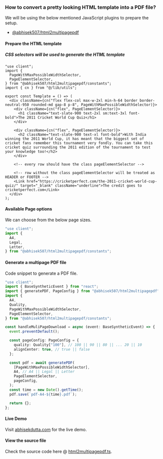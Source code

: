 ### How to convert a pretty looking HTML template into a PDF file?

We will be using the below mentioned JavaScript plugins to prepare the setup.

- [@abhisek507/html2multipagepdf](https://www.npmjs.com/package/@abhisek507/html2multipagepdf)

#### Prepare the HTML template

##### CSS selectors will be used to generate the HTML template

```tsx
"use client";
import {
  PageWithMaxPossibleWidthSelector,
  PageElementSelector,
} from "@abhisek507/html2multipagepdf/constants";
import { cn } from "@/lib/utils";

export const Template = () => (
  <div className={cn("flex flex-col max-w-2xl min-h-64 border border-neutral-950 rounded-md gap-8 p-8", PageWithMaxPossibleWidthSelector)}>
    <div className={cn("flex", PageElementSelector)}>
      <h1 className="text-slate-900 text-2xl sm:text-3xl font-bold">The 2011 Cricket World Cup Quiz</h1>
    </div>

    <div className={cn("flex", PageElementSelector)}>
      <h2 className="text-slate-900 text-xl font-bold">With India winning the 2011 World Cup, it has meant that the biggest set of cricket fans remember this tournament very fondly. You can take this cricket quiz surrounding the 2011 edition of the tournament to test your knowledge too!</h2>
    </div>

    <!-- every row should have the class pageElementSelector -->

    <!-- row without the class pageElementSelector will be treated as HEADER or FOOTER -->
    <Link href="https://cricketperfect.com/the-2011-cricket-world-cup-quiz/" target="_blank" className="underline">The credit goes to cricketperfect.com</Link>
  </div>
);
```


#### Available Page options

We can choose from the below page sizes.

```ts
"use client";
import {
  A4,
  Legal,
  Letter,
} from "@abhisek507/html2multipagepdf/constants";
```

#### Generate a multipage PDF file

Code snippet to generate a PDF file.

```ts
"use client";
import { BaseSyntheticEvent } from "react";
import { generatePDF, PageConfig } from "@abhisek507/html2multipagepdf";
import {
  A4,
  Quality,
  PageWithMaxPossibleWidthSelector,
  PageElementSelector,
} from "@abhisek507/html2multipagepdf/constants";

const handleMuliPageDownload = async (event: BaseSyntheticEvent) => {
  event.preventDefault();

  const pageConfig: PageConfig = {
    quality: Quality["100"], // 100 || 90 || 80 || ... 20 || 10
    alignCenter: true, // true || false
  };

  const pdf = await generatePDF(
    [PageWithMaxPossibleWidthSelector],
    A4, // A4 || Legal || Letter
    PageElementSelector,
    pageConfig,
  );
  const time = new Date().getTime();
  pdf.save(`pdf-A4-${time}.pdf`);

  return {};
};
```

#### Live Demo

Visit [abhisekdutta.com](https://abhisekdutta.com/experiments/html2pdf) for the live demo.

#### View the source file

Check the source code here @ [html2multipagepdf.ts](./html2multipagepdf.ts).
